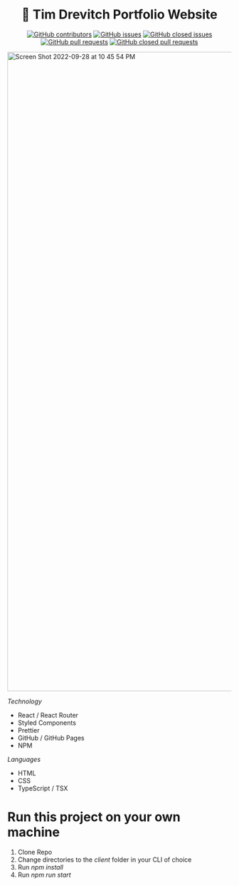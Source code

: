 # <div align="center">📂 Tim Drevitch Portfolio Website</div>

<div align="center">
  
<a href="https://github.com/timdrevitch/tim-drevitch-portfolio/graphs/contributors">![GitHub contributors](https://img.shields.io/github/contributors/timdrevitch/tim-drevitch-portfolio)</a>
<a href="https://github.com/timdrevitch/tim-drevitch-portfolio/issues">![GitHub issues](https://img.shields.io/github/issues-raw/timdrevitch/tim-drevitch-portfolio)</a>
<a href="https://github.com/timdrevitch/tim-drevitch-portfolio/issues?q=is%3Aissue+is%3Aclosed">![GitHub closed issues](https://img.shields.io/github/issues-closed-raw/timdrevitch/tim-drevitch-portfolio)</a>
<a href="https://github.com/timdrevitch/tim-drevitch-portfolio/pulls">![GitHub pull requests](https://img.shields.io/github/issues-pr-raw/timdrevitch/tim-drevitch-portfolio)</a>
<a href="https://github.com/timdrevitch/tim-drevitch-portfolio/pulls?q=is%3Apr+is%3Aclosed">![GitHub closed pull requests](https://img.shields.io/github/issues-pr-closed-raw/timdrevitch/tim-drevitch-portfolio)</a>
  
</div>

<img width="1434" alt="Screen Shot 2022-09-28 at 10 45 54 PM" src="https://user-images.githubusercontent.com/110933291/192926995-1dce1b61-6905-47e6-b6a4-162edafa4037.png">

*Technology*
- React / React Router
- Styled Components
- Prettier
- GitHub / GitHub Pages
- NPM

*Languages*
- HTML
- CSS
- TypeScript / TSX

# Run this project on your own machine
1. Clone Repo
2. Change directories to the *client* folder in your CLI of choice
3. Run *npm install*
4. Run *npm run start*

